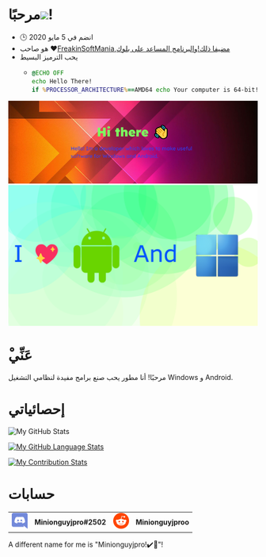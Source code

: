 # مرحبًا<img src="https://media.tenor.com/images/822fb670841c6f6582fefbb82e338a50/tenor.gif" width="30px">!

-   🕒 انضم في 5 مايو 2020
-   هو صاحب ❤️[FreakinSoftMania](https://github.com/FreakinSoftMania),[مضيفا ذلك!](https://github.com/Adding-That-On)و[البرنامج المساعد على بلوك](https://github.com/Pluging-it-on-block)
-   يحب الترميز البسيط
    -   ```bat
        @ECHO OFF
        echo Hello There!
        if %PROCESSOR_ARCHITECTURE%==AMD64 echo Your computer is 64-bit!
        ```

![Welcome!](./img/welcome-message.png)![I love Android and Windows!](./img/android-and-windows-fan.png)

# ْعَنِّي

مرحبًا! أنا مطور يحب صنع برامج مفيدة لنظامي التشغيل Windows و Android.

# إحصائياتي

![My GitHub Stats](https://github-readme-stats.vercel.app/api/?username=Minionguyjpro&count_private=true&theme=react&showicons=true)

[![My GitHub Language Stats](https://github-readme-stats.vercel.app/api/top-langs/?username=Minionguyjpro&langs_count=5&theme=react)](<>)

[![My Contribution Stats](https://github-contribution-stats.vercel.app/api/?username=Minionguyjpro)](https://github.com/Minionguyjpro/github-contribution-stats/)

# حسابات

<table>
  <tr>
    <td align="left"><img src="./img/discord.svg" alt="Minionguyjpro#2502" width="32" height="32"/></td><th>Minionguyjpro#2502</th>
    <td align="left"><img src="./img/reddit.svg" alt="Minionguyjproo" width="32" height="32"/></td><th>Minionguyjproo</th>
  </tr>
</table>
A different name for me is "Minionguyjpro!✔️👏"!

